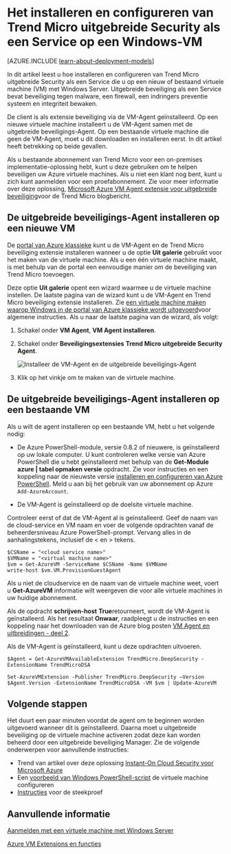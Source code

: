 <properties
    pageTitle="Trend Micro uitgebreide Security installeren op een VM | Microsoft Azure"
    description="In dit artikel wordt beschreven hoe installeren en configureren van Trend Micro beveiliging op een VM die zijn gemaakt met het implementatiemodel klassieke in Azure wordt aangegeven."
    services="virtual-machines-windows"
    documentationCenter=""
    authors="iainfoulds"
    manager="timlt"
    editor=""
    tags="azure-service-management"/>

<tags
    ms.service="virtual-machines-windows"
    ms.workload="infrastructure-services"
    ms.tgt_pltfrm="vm-multiple"
    ms.devlang="na"
    ms.topic="article"
    ms.date="08/24/2016"
    ms.author="iainfou"/>


# <a name="how-to-install-and-configure-trend-micro-deep-security-as-a-service-on-a-windows-vm"></a>Het installeren en configureren van Trend Micro uitgebreide Security als een Service op een Windows-VM

[AZURE.INCLUDE [learn-about-deployment-models](../../includes/learn-about-deployment-models-classic-include.md)]

In dit artikel leest u hoe installeren en configureren van Trend Micro uitgebreide Security als een Service die u op een nieuw of bestaand virtuele machine (VM) met Windows Server. Uitgebreide beveiliging als een Service bevat beveiliging tegen malware, een firewall, een indringers preventie systeem en integriteit bewaken.

De client is als extensie beveiliging via de VM-Agent geïnstalleerd. Op een nieuwe virtuele machine installeert u de VM-Agent samen met de uitgebreide beveiligings-Agent. Op een bestaande virtuele machine die geen de VM-Agent, moet u dit downloaden en installeren eerst. In dit artikel heeft betrekking op beide gevallen.

Als u bestaande abonnement van Trend Micro voor een on-premises implementatie-oplossing hebt, kunt u deze gebruiken om te helpen beveiligen uw Azure virtuele machines. Als u niet een klant nog bent, kunt u zich kunt aanmelden voor een proefabonnement. Zie voor meer informatie over deze oplossing, [Microsoft Azure VM Agent extensie voor uitgebreide beveiliging](http://go.microsoft.com/fwlink/p/?LinkId=403945)voor de Trend Micro blogbericht.

## <a name="install-the-deep-security-agent-on-a-new-vm"></a>De uitgebreide beveiligings-Agent installeren op een nieuwe VM

De [portal van Azure klassieke](http://manage.windowsazure.com) kunt u de VM-Agent en de Trend Micro beveiliging extensie installeren wanneer u de optie **Uit galerie** gebruikt voor het maken van de virtuele machine. Als u een één virtuele machine maakt, is met behulp van de portal een eenvoudige manier om de beveiliging van Trend Micro toevoegen.

Deze optie **Uit galerie** opent een wizard waarmee u de virtuele machine instellen. De laatste pagina van de wizard kunt u de VM-Agent en Trend Micro beveiliging extensie installeren. Zie [een virtuele machine maken waarop Windows in de portal van Azure klassieke wordt uitgevoerd](virtual-machines-windows-classic-tutorial.md)voor algemene instructies. Als u naar de laatste pagina van de wizard, als volgt:

1.  Schakel onder **VM Agent**, **VM Agent installeren**.

2.  Schakel onder **Beveiligingsextensies** **Trend Micro uitgebreide Security Agent**.

    ![Installeer de VM-Agent en de uitgebreide beveiligings-Agent](./media/virtual-machines-windows-classic-install-trend/InstallVMAgentandTrend.png)

3.  Klik op het vinkje om te maken van de virtuele machine.

## <a name="install-the-deep-security-agent-on-an-existing-vm"></a>De uitgebreide beveiligings-Agent installeren op een bestaande VM

Als u wilt de agent installeren op een bestaande VM, hebt u het volgende nodig:

- De Azure PowerShell-module, versie 0.8.2 of nieuwere, is geïnstalleerd op uw lokale computer. U kunt controleren welke versie van Azure PowerShell die u hebt geïnstalleerd met behulp van de **Get-Module azure | tabel opmaken versie** opdracht. Zie voor instructies en een koppeling naar de nieuwste versie [installeren en configureren van Azure PowerShell](../powershell-install-configure.md). Meld u aan bij het gebruik van uw abonnement op Azure `Add-AzureAccount`.

- De VM-Agent is geïnstalleerd op de doelsite virtuele machine.

Controleer eerst of dat de VM-Agent al is geïnstalleerd. Geef de naam van de cloud-service en VM naam en voer de volgende opdrachten vanaf de beheerdersniveau Azure PowerShell-prompt. Vervang alles in de aanhalingstekens, inclusief de < en > tekens.

    $CSName = "<cloud service name>"
    $VMName = "<virtual machine name>"
    $vm = Get-AzureVM -ServiceName $CSName -Name $VMName
    write-host $vm.VM.ProvisionGuestAgent

Als u niet de cloudservice en de naam van de virtuele machine weet, voert u **Get-AzureVM** informatie wilt weergeven die voor alle virtuele machines in uw huidige abonnement.

Als de opdracht **schrijven-host** **True**retourneert, wordt de VM-Agent is geïnstalleerd. Als het resultaat **Onwaar**, raadpleegt u de instructies en een koppeling naar het downloaden van de Azure blog posten [VM Agent en uitbreidingen - deel 2](http://go.microsoft.com/fwlink/p/?LinkId=403947).

Als de VM-Agent is geïnstalleerd, kunt u deze opdrachten uitvoeren.

    $Agent = Get-AzureVMAvailableExtension TrendMicro.DeepSecurity -ExtensionName TrendMicroDSA

    Set-AzureVMExtension -Publisher TrendMicro.DeepSecurity –Version $Agent.Version -ExtensionName TrendMicroDSA -VM $vm | Update-AzureVM

## <a name="next-steps"></a>Volgende stappen

Het duurt een paar minuten voordat de agent om te beginnen worden uitgevoerd wanneer dit is geïnstalleerd. Daarna moet u uitgebreide beveiliging op de virtuele machine activeren zodat deze kan worden beheerd door een uitgebreide beveiliging Manager. Zie de volgende onderwerpen voor aanvullende instructies:

- Trend van artikel over deze oplossing [Instant-On Cloud Security voor Microsoft Azure](http://go.microsoft.com/fwlink/?LinkId=404101)
- Een [voorbeeld van Windows PowerShell-script](http://go.microsoft.com/fwlink/?LinkId=404100) de virtuele machine configureren
- [Instructies](http://go.microsoft.com/fwlink/?LinkId=404099) voor de steekproef

## <a name="additional-resources"></a>Aanvullende informatie

[Aanmelden met een virtuele machine met Windows Server]

[Azure VM Extensions en functies]


<!--Link references-->
[Aanmelden met een virtuele machine met Windows Server]: virtual-machines-windows-classic-connect-logon.md
[Azure VM Extensions en functies]: http://go.microsoft.com/fwlink/p/?linkid=390493&clcid=0x409
